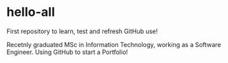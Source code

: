 # hello-all
First repository to learn, test and refresh GitHub use!

Recetnly graduated MSc in Information Technology, working as a Software Engineer. 
Using GitHub to start a Portfolio!
